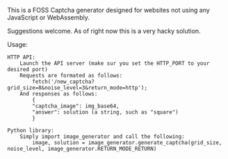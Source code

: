 This is a FOSS Captcha generator designed for websites not using any JavaScript or WebAssembly.

Suggestions welcome. As of right now this is a very hacky solution.


Usage:

    HTTP API:
        Launch the API server (make sur you set the HTTP_PORT to your desired port)
        Requests are formated as follows:
            fetch('/new_captcha?grid_size=8&noise_level=3&return_mode=http');
        And responses as follows:
            {
            "captcha_image": img_base64,
            "answer": solution (a string, such as "square")
            }
    
    Python library:
        Simply import image_generator and call the following:
            image, solution = image_generator.generate_captcha(grid_size, noise_level, image_generator.RETURN_MODE_RETURN)
